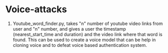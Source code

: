 # Voice-attacks

1. Youtube_word_finder.py, takes "n" number of youtube video links from user and "n" number, and gives a user the timestamp (nearest_start_time and duration) and the video link where that word is found. This can be used to create a voice model that can be help in cloning voice and to defeat voice based authentication system.
